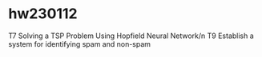 # hw230112
T7 Solving a TSP Problem Using Hopfield Neural Network/n
T9 Establish a system for identifying spam and non-spam

